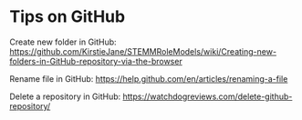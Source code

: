 # Tips on GitHub

Create new folder in GitHub:
https://github.com/KirstieJane/STEMMRoleModels/wiki/Creating-new-folders-in-GitHub-repository-via-the-browser

Rename file in GitHub:
https://help.github.com/en/articles/renaming-a-file

Delete a repository in GitHub:
https://watchdogreviews.com/delete-github-repository/
